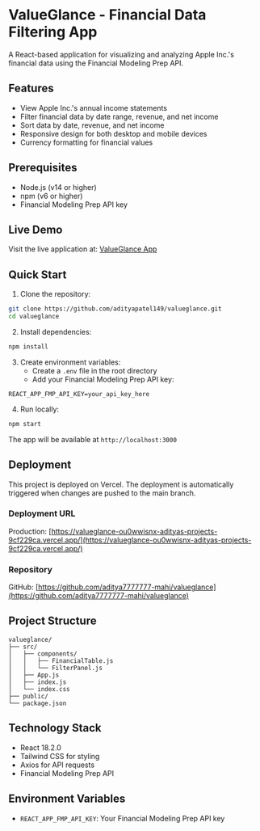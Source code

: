 # ValueGlance - Financial Data Filtering App

A React-based application for visualizing and analyzing Apple Inc.'s financial data using the Financial Modeling Prep API.

## Features

- View Apple Inc.'s annual income statements
- Filter financial data by date range, revenue, and net income
- Sort data by date, revenue, and net income
- Responsive design for both desktop and mobile devices
- Currency formatting for financial values

## Prerequisites

- Node.js (v14 or higher)
- npm (v6 or higher)
- Financial Modeling Prep API key

## Live Demo

Visit the live application at: [ValueGlance App](https://valueglance-ou0wwisnx-adityas-projects-9cf229ca.vercel.app/)

## Quick Start

1. Clone the repository:
```bash
git clone https://github.com/adityapatel149/valueglance.git
cd valueglance
```

2. Install dependencies:
```bash
npm install
```

3. Create environment variables:
   - Create a `.env` file in the root directory
   - Add your Financial Modeling Prep API key:
```env
REACT_APP_FMP_API_KEY=your_api_key_here
```

4. Run locally:
```bash
npm start
```
The app will be available at `http://localhost:3000`

## Deployment

This project is deployed on Vercel. The deployment is automatically triggered when changes are pushed to the main branch.

### Deployment URL
Production: [https://valueglance-ou0wwisnx-adityas-projects-9cf229ca.vercel.app/](https://valueglance-ou0wwisnx-adityas-projects-9cf229ca.vercel.app/)

### Repository
GitHub: [https://github.com/aditya7777777-mahi/valueglance](https://github.com/aditya7777777-mahi/valueglance)

## Project Structure

```
valueglance/
├── src/
│   ├── components/
│   │   ├── FinancialTable.js
│   │   └── FilterPanel.js
│   ├── App.js
│   ├── index.js
│   └── index.css
├── public/
└── package.json
```

## Technology Stack

- React 18.2.0
- Tailwind CSS for styling
- Axios for API requests
- Financial Modeling Prep API

## Environment Variables

- `REACT_APP_FMP_API_KEY`: Your Financial Modeling Prep API key


